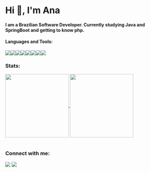 # Hi 👋, I'm Ana

#### I am a Brazilian Software Developer. Currently studying Java and SpringBoot and getting to know php.

#### Languages and Tools:

<img src="https://img.shields.io/badge/-Oracle-F80000.svg?logo=oracle&style=plastic"><img src="https://img.shields.io/badge/-Java-007396.svg?logo=java&style=plastic"><img src="https://img.shields.io/badge/-Python-3776AB.svg?logo=python&style=plastic"><img src="https://img.shields.io/badge/-Linux-FCC624.svg?logo=linux&style=plastic"><img src="https://img.shields.io/badge/-JavaScript-F7DF1E.svg?logo=javascript&style=plastic"><img src="https://img.shields.io/badge/-Docker-2496ED.svg?logo=docker&style=plastic"><img src="https://img.shields.io/badge/-Angular-DD0031.svg?logo=angular&style=plastic"><img src="https://img.shields.io/badge/-React-61DAFB.svg?logo=react&style=plastic">


### Stats:

<div>
<a href="https://github.com/Anapqas?tab=repositories">
  <img height="200" align="center" src="https://github-readme-stats.vercel.app/api/top-langs/?username=Anapqas&hide=jupyter%20notebook&theme=dracula&hide_langs_below=0" />
</a>

<a href="https://github.com/Anapqas">
  <img height="200" align="center" src="https://github-readme-stats.vercel.app/api?username=Anapqas&show_icons=true&theme=dracula&include_all_commits=true&title_color=7221ff&count_private=true"/>
</a>
</div>

<br>
<div>

</div>

### Connect with me:
<div>
<a href="https://www.linkedin.com/in/ana-stama-2a7722115/" target="_blank"><img src="https://img.shields.io/badge/-LinkedIn-%230077B5?style=for-the-badge&logo=linkedin&logoColor=white" target="_blank"></a>
<a href = "mailto:ana.anderi@gmail.com"><img src="https://img.shields.io/badge/Gmail-D14836?style=for-the-badge&logo=gmail&logoColor=white" target="_blank"></a>
</div>


